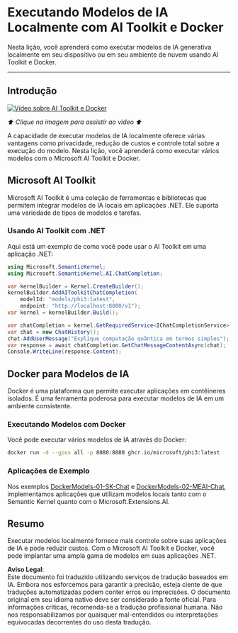 # Executando Modelos de IA Localmente com AI Toolkit e Docker

Nesta lição, você aprenderá como executar modelos de IA generativa localmente em seu dispositivo ou em seu ambiente de nuvem usando AI Toolkit e Docker.

---

## Introdução

[![Vídeo sobre AI Toolkit e Docker](https://img.youtube.com/vi/1GwmV1PGRjI/0.jpg)](https://youtu.be/1GwmV1PGRjI?feature=shared)

_⬆️ Clique na imagem para assistir ao vídeo ⬆️_

A capacidade de executar modelos de IA localmente oferece várias vantagens como privacidade, redução de custos e controle total sobre a execução do modelo. Nesta lição, você aprenderá como executar vários modelos com o Microsoft AI Toolkit e Docker.

## Microsoft AI Toolkit

Microsoft AI Toolkit é uma coleção de ferramentas e bibliotecas que permitem integrar modelos de IA locais em aplicações .NET. Ele suporta uma variedade de tipos de modelos e tarefas.

### Usando AI Toolkit com .NET

Aqui está um exemplo de como você pode usar o AI Toolkit em uma aplicação .NET:

```csharp
using Microsoft.SemanticKernel;
using Microsoft.SemanticKernel.AI.ChatCompletion;

var kernelBuilder = Kernel.CreateBuilder();
kernelBuilder.AddAIToolkitChatCompletion(
    modelId: "models/phi3:latest", 
    endpoint: "http://localhost:8080/v1");
var kernel = kernelBuilder.Build();

var chatCompletion = kernel.GetRequiredService<IChatCompletionService>();
var chat = new ChatHistory();
chat.AddUserMessage("Explique computação quântica em termos simples");
var response = await chatCompletion.GetChatMessageContentAsync(chat);
Console.WriteLine(response.Content);
```

## Docker para Modelos de IA

Docker é uma plataforma que permite executar aplicações em contêineres isolados. É uma ferramenta poderosa para executar modelos de IA em um ambiente consistente.

### Executando Modelos com Docker

Você pode executar vários modelos de IA através do Docker:

```bash
docker run -d --gpus all -p 8080:8080 ghcr.io/microsoft/phi3:latest
```

### Aplicações de Exemplo

Nos exemplos [DockerModels-01-SK-Chat](./src/DockerModels-01-SK-Chat) e [DockerModels-02-MEAI-Chat](./src/DockerModels-02-MEAI-Chat), implementamos aplicações que utilizam modelos locais tanto com o Semantic Kernel quanto com o Microsoft.Extensions.AI.

## Resumo

Executar modelos localmente fornece mais controle sobre suas aplicações de IA e pode reduzir custos. Com o Microsoft AI Toolkit e Docker, você pode implantar uma ampla gama de modelos em suas aplicações .NET.

**Aviso Legal**:  
Este documento foi traduzido utilizando serviços de tradução baseados em IA. Embora nos esforcemos para garantir a precisão, esteja ciente de que traduções automatizadas podem conter erros ou imprecisões. O documento original em seu idioma nativo deve ser considerado a fonte oficial. Para informações críticas, recomenda-se a tradução profissional humana. Não nos responsabilizamos por quaisquer mal-entendidos ou interpretações equivocadas decorrentes do uso desta tradução.